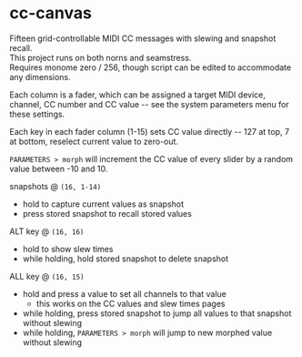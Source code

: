 # cc-canvas

Fifteen grid-controllable MIDI CC messages with slewing and snapshot recall.  
This project runs on both norns and seamstress.  
Requires monome zero / 256, though script can be edited to accommodate any dimensions.

Each column is a fader, which can be assigned a target MIDI device, channel, CC number and CC value -- see the system parameters menu for these settings.

Each key in each fader column (1-15) sets CC value directly -- 127 at top, 7 at bottom, reselect current value to zero-out.  

`PARAMETERS > morph` will increment the CC value of every slider by a random value between -10 and 10.

snapshots @ `(16, 1-14)`
- hold to capture current values as snapshot
- press stored snapshot to recall stored values

ALT key @ `(16, 16)`
- hold to show slew times
- while holding, hold stored snapshot to delete snapshot

ALL key @ `(16, 15)`
- hold and press a value to set all channels to that value
  - this works on the CC values and slew times pages
- while holding, press stored snapshot to jump all values to that snapshot without slewing
- while holding, `PARAMETERS > morph` will jump to new morphed value without slewing
